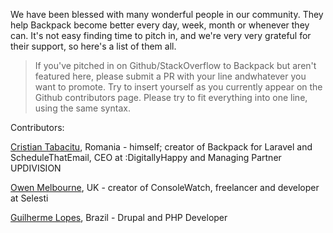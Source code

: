 We have been blessed with many wonderful people in our community. They help Backpack become better every day, week, month or whenever they can. It's not easy finding time to pitch in, and we're very very grateful for their support, so here's a list of them all.

> If you've pitched in on Github/StackOverflow to Backpack but aren't featured here, please submit a PR with your line andwhatever you want to promote. Try to insert yourself as you currently appear on the Github contributors page. Please try to fit everything into one line, using the same syntax.

Contributors:

[Cristian Tabacitu](https://github.com/tabacitu), Romania - himself; creator of Backpack for Laravel and ScheduleThatEmail, CEO at :DigitallyHappy and Managing Partner UPDIVISION

[Owen Melbourne](https://github.com/owenmelbz), UK - creator of ConsoleWatch, freelancer and developer at Selesti

[Guilherme Lopes](https://github.com/guiajlopes), Brazil - Drupal and PHP Developer